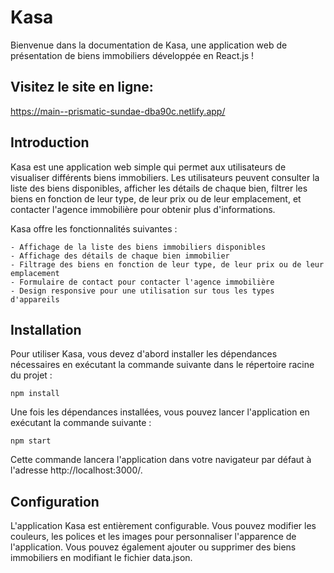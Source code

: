 # Kasa
Bienvenue dans la documentation de Kasa, une application web de présentation de biens immobiliers développée en React.js !
 
 ## Visitez le site en ligne:

https://main--prismatic-sundae-dba90c.netlify.app/

 ## Introduction

Kasa est une application web simple qui permet aux utilisateurs de visualiser différents biens immobiliers. Les utilisateurs peuvent consulter la liste des biens disponibles, afficher les détails de chaque bien, filtrer les biens en fonction de leur type, de leur prix ou de leur emplacement, et contacter l'agence immobilière pour obtenir plus d'informations.

Kasa offre les fonctionnalités suivantes :

    - Affichage de la liste des biens immobiliers disponibles
    - Affichage des détails de chaque bien immobilier
    - Filtrage des biens en fonction de leur type, de leur prix ou de leur emplacement
    - Formulaire de contact pour contacter l'agence immobilière
    - Design responsive pour une utilisation sur tous les types d'appareils

## Installation

Pour utiliser Kasa, vous devez d'abord installer les dépendances nécessaires en exécutant la commande suivante dans le répertoire racine du projet :

`npm install`

Une fois les dépendances installées, vous pouvez lancer l'application en exécutant la commande suivante :

`npm start`

Cette commande lancera l'application dans votre navigateur par défaut à l'adresse http://localhost:3000/.

## Configuration

L'application Kasa est entièrement configurable. Vous pouvez modifier les couleurs, les polices et les images pour personnaliser l'apparence de l'application. Vous pouvez également ajouter ou supprimer des biens immobiliers en modifiant le fichier data.json.
